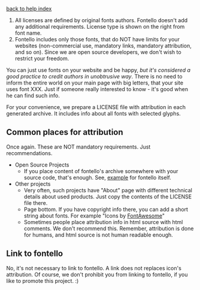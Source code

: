 [back to help index](Help)

1. All licenses are defined by original fonts authors. Fontello doesn't add any additional requirements. License type is shown on the right from font name.
2. Fontello includes only those fonts, that do NOT have limits for your websites (non-commercial use, mandatory links, mandatory attribution, and so on). Since we are open source developers, we don't wish to restrict your freedom.

You can just use fonts on your website and be happy, _but it's considered a good practice to credit authors in unobtrusive way_. There is no need to inform the entire world on your main page with big letters, that your site uses font XXX. Just if someone really interested to know - it's good when he can find such info.

For your convenience, we prepare a LICENSE file with attribution in each generated archive. It includes info about all fonts with selected glyphs.


## Common places for attribution

Once again. These are NOT mandatory requirements. Just recommendations.

- Open Source Projects
  - If you place content of fontello's archive somewhere with your source code, that's enough. See, [example](https://github.com/fontello/fontello/tree/master/assets/icons/src) for fontello itself.
- Other projects
  - Very often, such projects have "About" page with different technical details about used products. Just copy the contents of the LICENSE file there.
  - Page bottom. If you have copyright info there, you can add a short string about fonts. For example "Icons by [FontAwesome](http://fontawesome.io/)"
  - Sometimes people place attribution info in html source with html comments. We don't recommend this. Remember, attribution is done for humans, and html source is not human readable enough.


## Link to fontello

No, it's not necessary to link to fontello. A link does not replaces icon's attribution. Of course, we don't prohibit you from linking to fontello, if you like to promote this project. :)